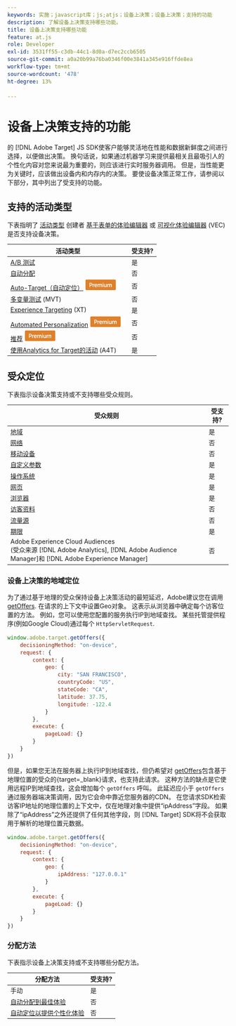```yaml
---
keywords: 实施；javascript库；js;atjs；设备上决策；设备上决策；支持的功能
description: 了解设备上决策支持哪些功能。
title: 设备上决策支持哪些功能
feature: at.js
role: Developer
exl-id: 3531ff55-c3db-44c1-8d0a-d7ec2ccb6505
source-git-commit: a0a20b99a76ba0346f00e3841a345e916ffde8ea
workflow-type: tm+mt
source-wordcount: '478'
ht-degree: 13%

---
```


# 设备上决策支持的功能

的 [!DNL Adobe Target] JS SDK使客户能够灵活地在性能和数据新鲜度之间进行选择，以便做出决策。 换句话说，如果通过机器学习来提供最相关且最吸引人的个性化内容对您来说最为重要的，则应该进行实时服务器调用。 但是，当性能更为关键时，应该做出设备内和内存内的决策。 要使设备决策正常工作，请参阅以下部分，其中列出了受支持的功能。

## 支持的活动类型

下表指明了 [活动类型](/help/main/c-activities/target-activities-guide.md) 创建者 [基于表单的体验编辑器](/help/main/c-experiences/form-experience-composer.md) 或 [可视化体验编辑器](/help/main/c-experiences/c-visual-experience-composer/visual-experience-composer.md) (VEC)是否支持设备决策。

| 活动类型 | 受支持? |
| --- | --- |
| [A/B 测试](/help/main/c-activities/t-test-ab/test-ab.md) | 是 |
| [自动分配](/help/main/c-activities/automated-traffic-allocation/automated-traffic-allocation.md) | 否 |
| [Auto-Target（自动定位）](/help/main/c-activities/auto-target/auto-target-to-optimize.md) ![Premium](/help/main/assets/premium.png) | 否 |
| [多变量测试](/help/main/c-activities/c-multivariate-testing/multivariate-testing.md) (MVT) | 否 |
| [Experience Targeting](/help/main/c-activities/t-experience-target/experience-target.md) (XT) | 是 |
| [Automated Personalization](/help/main/c-activities/t-automated-personalization/automated-personalization.md) ![Premium](/help/main/assets/premium.png) | 否 |
| [推荐](/help/main/c-recommendations/recommendations.md) ![Premium](/help/main/assets/premium.png) | 否 |
| [使用Analytics for Target的活动](/help/main/c-integrating-target-with-mac/a4t/a4t.md) (A4T) | 是 |

## 受众定位

下表指示设备决策支持或不支持哪些受众规则。

| 受众规则 | 受支持? |
| --- | --- |
| [地域](/help/main/c-target/c-audiences/c-target-rules/geo.md) | 是 |
| [网络](/help/main/c-target/c-audiences/c-target-rules/network.md) | 否 |
| [移动设备](/help/main/c-target/c-audiences/c-target-rules/mobile.md) | 否 |
| [自定义参数](/help/main/c-target/c-audiences/c-target-rules/custom-parameters.md) | 是 |
| [操作系统](/help/main/c-target/c-audiences/c-target-rules/operating-system.md) | 是 |
| [网页](/help/main/c-target/c-audiences/c-target-rules/site-pages.md) | 是 |
| [浏览器](/help/main/c-target/c-audiences/c-target-rules/browser.md) | 是 |
| [访客资料](/help/main/c-target/c-audiences/c-target-rules/visitor-profile.md) | 否 |
| [流量源](/help/main/c-target/c-audiences/c-target-rules/traffic-sources.md) | 否 |
| [期限](/help/main/c-target/c-audiences/c-target-rules/time-frame.md) | 是 |
| Adobe Experience Cloud Audiences<br>(受众来源 [!DNL Adobe Analytics], [!DNL Adobe Audience Manager]和 [!DNL Adobe Experience Manager] | 否 |

### 设备上决策的地域定位

为了通过基于地理的受众保持设备上决策活动的最短延迟，Adobe建议您在调用 [getOffers](https://developer.adobe.com/target/implement/client-side/atjs/atjs-functions/adobe-target-getoffers-atjs-2/). 在请求的上下文中设置Geo对象。 这表示从浏览器中确定每个访客位置的方法。 例如，您可以使用您配置的服务执行IP到地域查找。 某些托管提供程序(例如Google Cloud)通过每个 `HttpServletRequest`.

```javascript
window.adobe.target.getOffers({ 
	decisioningMethod: "on-device", 
	request: { 
		context: { 
			geo: { 
				city: "SAN FRANCISCO", 
				countryCode: "US", 
				stateCode: "CA", 
				latitude: 37.75, 
				longitude: -122.4 
			} 
		}, 
		execute: { 
			pageLoad: {} 
		} 
	} 
})
```

但是，如果您无法在服务器上执行IP到地域查找，但仍希望对 [getOffers](https://developer.adobe.com/target/implement/client-side/atjs/atjs-functions/adobe-target-getoffers-atjs-2/)包含基于地理位置的受众的{target=_blank}请求，也支持此请求。 这种方法的缺点是它使用远程IP到地域查找，这会增加每个 `getOffers` 呼叫。 此延迟应小于 `getOffers` 通过服务器端决策调用，因为它会命中靠近您服务器的CDN。 在您请求SDK检索访客IP地址的地理位置的上下文中，仅在地理对象中提供“ipAddress”字段。 如果除了“ipAddress”之外还提供了任何其他字段，则 [!DNL Target] SDK将不会获取用于解析的地理位置元数据。

```javascript
window.adobe.target.getOffers({ 
	decisioningMethod: "on-device", 
	request: { 
		context: { 
			geo: { 
				ipAddress: "127.0.0.1" 
			} 
		}, 
		execute: { 
			pageLoad: {} 
		} 
	} 
})
```

### 分配方法

下表指示设备上决策支持或不支持哪些分配方法。

| 分配方法 | 受支持? |
| --- | --- |
| 手动 | 是 |
| [自动分配到最佳体验](/help/main/c-activities/automated-traffic-allocation/automated-traffic-allocation.md) | 否 |
| [自动定位以提供个性化体验](/help/main/c-activities/auto-target/auto-target-to-optimize.md) | 否 |
